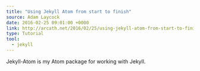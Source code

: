 ```yaml
---
title: "Using Jekyll Atom from start to finish"
source: Adam Laycock
date: 2016-02-25 09:01:00 +0000
link: http://arcath.net/2016/02/25/using-jekyll-atom-from-start-to-finish.html
type: Tutorial
tool:
  - jekyll
---
```

Jekyll-Atom is my Atom package for working with Jekyll.





